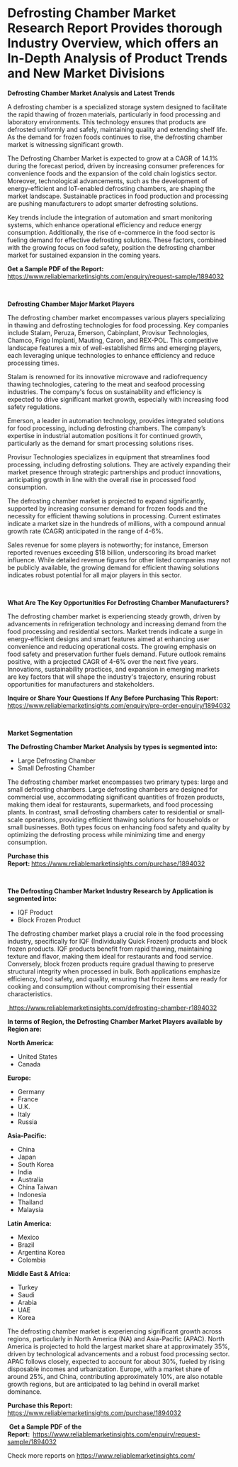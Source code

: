 <p><h1>Defrosting Chamber Market Research Report Provides thorough Industry Overview, which offers an In-Depth Analysis of Product Trends and New Market Divisions</h1></p><p><strong>Defrosting Chamber Market Analysis and Latest Trends</strong></p>
<p><p>A defrosting chamber is a specialized storage system designed to facilitate the rapid thawing of frozen materials, particularly in food processing and laboratory environments. This technology ensures that products are defrosted uniformly and safely, maintaining quality and extending shelf life. As the demand for frozen foods continues to rise, the defrosting chamber market is witnessing significant growth.</p><p>The Defrosting Chamber Market is expected to grow at a CAGR of 14.1% during the forecast period, driven by increasing consumer preferences for convenience foods and the expansion of the cold chain logistics sector. Moreover, technological advancements, such as the development of energy-efficient and IoT-enabled defrosting chambers, are shaping the market landscape. Sustainable practices in food production and processing are pushing manufacturers to adopt smarter defrosting solutions.</p><p>Key trends include the integration of automation and smart monitoring systems, which enhance operational efficiency and reduce energy consumption. Additionally, the rise of e-commerce in the food sector is fueling demand for effective defrosting solutions. These factors, combined with the growing focus on food safety, position the defrosting chamber market for sustained expansion in the coming years.</p></p>
<p><strong>Get a Sample PDF of the Report:&nbsp;</strong> <a href="https://www.reliablemarketinsights.com/enquiry/request-sample/1894032?utm_campaign=2531&utm_medium=2&utm_source=Github&utm_content=ia&utm_term=01032025&utm_id=defrosting-chamber">https://www.reliablemarketinsights.com/enquiry/request-sample/1894032</a></p>
<p>&nbsp;</p>
<p><strong>Defrosting Chamber Major Market Players</strong></p>
<p><p>The defrosting chamber market encompasses various players specializing in thawing and defrosting technologies for food processing. Key companies include Stalam, Peruza, Emerson, Cabinplant, Provisur Technologies, Chamco, Frigo Impianti, Mauting, Caron, and REX-POL. This competitive landscape features a mix of well-established firms and emerging players, each leveraging unique technologies to enhance efficiency and reduce processing times.</p><p>Stalam is renowned for its innovative microwave and radiofrequency thawing technologies, catering to the meat and seafood processing industries. The company's focus on sustainability and efficiency is expected to drive significant market growth, especially with increasing food safety regulations.</p><p>Emerson, a leader in automation technology, provides integrated solutions for food processing, including defrosting chambers. The company’s expertise in industrial automation positions it for continued growth, particularly as the demand for smart processing solutions rises.</p><p>Provisur Technologies specializes in equipment that streamlines food processing, including defrosting solutions. They are actively expanding their market presence through strategic partnerships and product innovations, anticipating growth in line with the overall rise in processed food consumption.</p><p>The defrosting chamber market is projected to expand significantly, supported by increasing consumer demand for frozen foods and the necessity for efficient thawing solutions in processing. Current estimates indicate a market size in the hundreds of millions, with a compound annual growth rate (CAGR) anticipated in the range of 4-6%.</p><p>Sales revenue for some players is noteworthy; for instance, Emerson reported revenues exceeding $18 billion, underscoring its broad market influence. While detailed revenue figures for other listed companies may not be publicly available, the growing demand for efficient thawing solutions indicates robust potential for all major players in this sector.</p></p>
<p>&nbsp;</p>
<p><strong>What Are The Key Opportunities For Defrosting Chamber Manufacturers?</strong></p>
<p><p>The defrosting chamber market is experiencing steady growth, driven by advancements in refrigeration technology and increasing demand from the food processing and residential sectors. Market trends indicate a surge in energy-efficient designs and smart features aimed at enhancing user convenience and reducing operational costs. The growing emphasis on food safety and preservation further fuels demand. Future outlook remains positive, with a projected CAGR of 4-6% over the next five years. Innovations, sustainability practices, and expansion in emerging markets are key factors that will shape the industry's trajectory, ensuring robust opportunities for manufacturers and stakeholders.</p></p>
<p><strong>Inquire or Share Your Questions If Any Before Purchasing This Report:</strong> <a href="https://www.reliablemarketinsights.com/enquiry/pre-order-enquiry/1894032?utm_campaign=2531&utm_medium=2&utm_source=Github&utm_content=ia&utm_term=01032025&utm_id=defrosting-chamber">https://www.reliablemarketinsights.com/enquiry/pre-order-enquiry/1894032</a></p>
<p>&nbsp;</p>
<p><strong>Market Segmentation</strong></p>
<p><strong>The Defrosting Chamber Market Analysis by types is segmented into:</strong></p>
<p><ul><li>Large Defrosting Chamber</li><li>Small Defrosting Chamber</li></ul></p>
<p><p>The defrosting chamber market encompasses two primary types: large and small defrosting chambers. Large defrosting chambers are designed for commercial use, accommodating significant quantities of frozen products, making them ideal for restaurants, supermarkets, and food processing plants. In contrast, small defrosting chambers cater to residential or small-scale operations, providing efficient thawing solutions for households or small businesses. Both types focus on enhancing food safety and quality by optimizing the defrosting process while minimizing time and energy consumption.</p></p>
<p><strong>Purchase this Report:&nbsp;</strong><a href="https://www.reliablemarketinsights.com/purchase/1894032?utm_campaign=2531&utm_medium=2&utm_source=Github&utm_content=ia&utm_term=01032025&utm_id=defrosting-chamber">https://www.reliablemarketinsights.com/purchase/1894032</a></p>
<p>&nbsp;</p>
<p><strong>The Defrosting Chamber Market Industry Research by Application is segmented into:</strong></p>
<p><ul><li>IQF Product</li><li>Block Frozen Product</li></ul></p>
<p><p>The defrosting chamber market plays a crucial role in the food processing industry, specifically for IQF (Individually Quick Frozen) products and block frozen products. IQF products benefit from rapid thawing, maintaining texture and flavor, making them ideal for restaurants and food service. Conversely, block frozen products require gradual thawing to preserve structural integrity when processed in bulk. Both applications emphasize efficiency, food safety, and quality, ensuring that frozen items are ready for cooking and consumption without compromising their essential characteristics.</p></p>
<p><a href="https://www.reliablemarketinsights.com/defrosting-chamber-r1894032?utm_campaign=2531&utm_medium=2&utm_source=Github&utm_content=ia&utm_term=01032025&utm_id=defrosting-chamber">&nbsp;https://www.reliablemarketinsights.com/defrosting-chamber-r1894032</a></p>
<p><strong>In terms of Region, the Defrosting Chamber Market Players available by Region are:</strong></p>
<p>
    <p> <strong> North America: </strong>
        <ul>
            <li>United States</li>
            <li>Canada</li>
        </ul>
        </p> 
    <p> <strong> Europe: </strong>
        <ul>
            <li>Germany</li>
            <li>France</li>
            <li>U.K.</li>
            <li>Italy</li>
            <li>Russia</li>
        </ul>
        </p> 
    <p> <strong> Asia-Pacific: </strong>
        <ul>
            <li>China</li>
            <li>Japan</li>
            <li>South Korea</li>
            <li>India</li>
            <li>Australia</li>
            <li>China Taiwan</li>
            <li>Indonesia</li>
            <li>Thailand</li>
            <li>Malaysia</li>
        </ul>
        </p> 
    <p> <strong> Latin America: </strong>
        <ul>
            <li>Mexico</li>
            <li>Brazil</li>
            <li>Argentina Korea</li>
            <li>Colombia</li>
        </ul>
        </p> 
    <p> <strong> Middle East & Africa: </strong>
        <ul>
            <li>Turkey</li>
            <li>Saudi</li>
            <li>Arabia</li>
            <li>UAE</li>
            <li>Korea</li>
        </ul>
    </p>
    </p>
<p><p>The defrosting chamber market is experiencing significant growth across regions, particularly in North America (NA) and Asia-Pacific (APAC). North America is projected to hold the largest market share at approximately 35%, driven by technological advancements and a robust food processing sector. APAC follows closely, expected to account for about 30%, fueled by rising disposable incomes and urbanization. Europe, with a market share of around 25%, and China, contributing approximately 10%, are also notable growth regions, but are anticipated to lag behind in overall market dominance.</p></p>
<p><strong>Purchase this Report: </strong><a href="https://www.reliablemarketinsights.com/purchase/1894032?utm_campaign=2531&utm_medium=2&utm_source=Github&utm_content=ia&utm_term=01032025&utm_id=defrosting-chamber">https://www.reliablemarketinsights.com/purchase/1894032</a></p>
<p>&nbsp;<strong>Get a Sample PDF of the Report:&nbsp;&nbsp;</strong><a href="https://www.reliablemarketinsights.com/enquiry/request-sample/1894032?utm_campaign=2531&utm_medium=2&utm_source=Github&utm_content=ia&utm_term=01032025&utm_id=defrosting-chamber">https://www.reliablemarketinsights.com/enquiry/request-sample/1894032</a></p>
<p><strong></strong></p>
<p>Check more reports on <a href="https://www.reliablemarketinsights.com/?utm_campaign=2531&utm_medium=2&utm_source=Github&utm_content=ia&utm_term=01032025&utm_id=defrosting-chamber">https://www.reliablemarketinsights.com/</a></p>